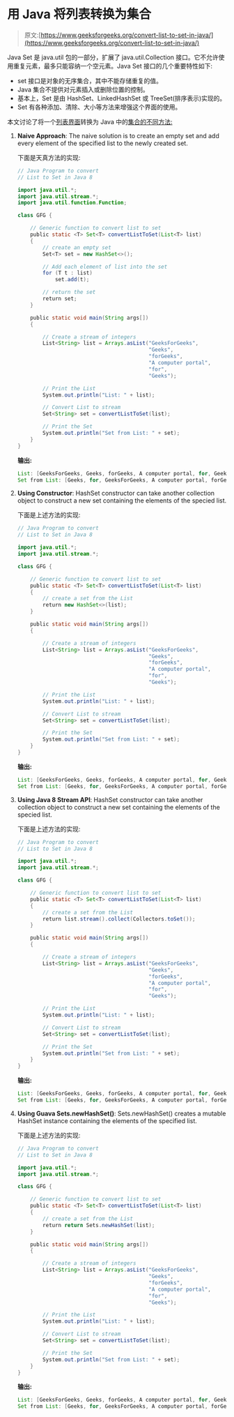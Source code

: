 # 用 Java 将列表转换为集合

> 原文:[https://www.geeksforgeeks.org/convert-list-to-set-in-java/](https://www.geeksforgeeks.org/convert-list-to-set-in-java/)

Java Set 是 java.util 包的一部分，扩展了 java.util.Collection 接口。它不允许使用重复元素，最多只能容纳一个空元素。Java Set 接口的几个重要特性如下:

*   set 接口是对象的无序集合，其中不能存储重复的值。
*   Java 集合不提供对元素插入或删除位置的控制。
*   基本上，Set 是由 HashSet、LinkedHashSet 或 TreeSet(排序表示)实现的。
*   Set 有各种添加、清除、大小等方法来增强这个界面的使用。

本文讨论了将一个[列表界面](https://www.geeksforgeeks.org/list-interface-java-examples/)转换为 Java 中的[集合的不同方法:](https://www.geeksforgeeks.org/set-in-java/)

1.  **Naive Approach**: The naive solution is to create an empty set and add every element of the specified list to the newly created set.

    下面是天真方法的实现:

    ```java
    // Java Program to convert
    // List to Set in Java 8

    import java.util.*;
    import java.util.stream.*;
    import java.util.function.Function;

    class GFG {

        // Generic function to convert list to set
        public static <T> Set<T> convertListToSet(List<T> list)
        {
            // create an empty set
            Set<T> set = new HashSet<>();

            // Add each element of list into the set
            for (T t : list)
                set.add(t);

            // return the set
            return set;
        }

        public static void main(String args[])
        {

            // Create a stream of integers
            List<String> list = Arrays.asList("GeeksForGeeks",
                                              "Geeks",
                                              "forGeeks",
                                              "A computer portal",
                                              "for",
                                              "Geeks");

            // Print the List
            System.out.println("List: " + list);

            // Convert List to stream
            Set<String> set = convertListToSet(list);

            // Print the Set
            System.out.println("Set from List: " + set);
        }
    }
    ```

    **输出:**

    ```java
    List: [GeeksForGeeks, Geeks, forGeeks, A computer portal, for, Geeks]
    Set from List: [Geeks, for, GeeksForGeeks, A computer portal, forGeeks]

    ```

2.  **Using Constructor**: HashSet constructor can take another collection object to construct a new set containing the elements of the specied list.

    下面是上述方法的实现:

    ```java
    // Java Program to convert
    // List to Set in Java 8

    import java.util.*;
    import java.util.stream.*;

    class GFG {

        // Generic function to convert list to set
        public static <T> Set<T> convertListToSet(List<T> list)
        {
            // create a set from the List
            return new HashSet<>(list);
        }

        public static void main(String args[])
        {

            // Create a stream of integers
            List<String> list = Arrays.asList("GeeksForGeeks",
                                              "Geeks",
                                              "forGeeks",
                                              "A computer portal",
                                              "for",
                                              "Geeks");

            // Print the List
            System.out.println("List: " + list);

            // Convert List to stream
            Set<String> set = convertListToSet(list);

            // Print the Set
            System.out.println("Set from List: " + set);
        }
    }
    ```

    **输出:**

    ```java
    List: [GeeksForGeeks, Geeks, forGeeks, A computer portal, for, Geeks]
    Set from List: [Geeks, for, GeeksForGeeks, A computer portal, forGeeks]

    ```

3.  **Using Java 8 Stream API**: HashSet constructor can take another collection object to construct a new set containing the elements of the specied list.

    下面是上述方法的实现:

    ```java
    // Java Program to convert
    // List to Set in Java 8

    import java.util.*;
    import java.util.stream.*;

    class GFG {

        // Generic function to convert list to set
        public static <T> Set<T> convertListToSet(List<T> list)
        {
            // create a set from the List
            return list.stream().collect(Collectors.toSet());
        }

        public static void main(String args[])
        {

            // Create a stream of integers
            List<String> list = Arrays.asList("GeeksForGeeks",
                                              "Geeks",
                                              "forGeeks",
                                              "A computer portal",
                                              "for",
                                              "Geeks");

            // Print the List
            System.out.println("List: " + list);

            // Convert List to stream
            Set<String> set = convertListToSet(list);

            // Print the Set
            System.out.println("Set from List: " + set);
        }
    }
    ```

    **输出:**

    ```java
    List: [GeeksForGeeks, Geeks, forGeeks, A computer portal, for, Geeks]
    Set from List: [Geeks, for, GeeksForGeeks, A computer portal, forGeeks]

    ```

4.  **Using Guava Sets.newHashSet()**: Sets.newHashSet() creates a mutable HashSet instance containing the elements of the specified list.

    下面是上述方法的实现:

    ```java
    // Java Program to convert
    // List to Set in Java 8

    import java.util.*;
    import java.util.stream.*;

    class GFG {

        // Generic function to convert list to set
        public static <T> Set<T> convertListToSet(List<T> list)
        {
            // create a set from the List
            return return Sets.newHashSet(list);
        }

        public static void main(String args[])
        {

            // Create a stream of integers
            List<String> list = Arrays.asList("GeeksForGeeks",
                                              "Geeks",
                                              "forGeeks",
                                              "A computer portal",
                                              "for",
                                              "Geeks");

            // Print the List
            System.out.println("List: " + list);

            // Convert List to stream
            Set<String> set = convertListToSet(list);

            // Print the Set
            System.out.println("Set from List: " + set);
        }
    }
    ```

    **输出:**

    ```java
    List: [GeeksForGeeks, Geeks, forGeeks, A computer portal, for, Geeks]
    Set from List: [Geeks, for, GeeksForGeeks, A computer portal, forGeeks]

    ```